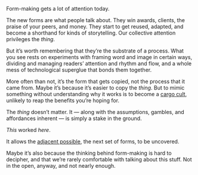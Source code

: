 

Form-making gets a lot of attention today.

The new forms are what people talk about. They win awards, clients, the praise of your peers, and money. They
start to get reused, adapted, and become a shorthand for kinds of storytelling. Our collective attention
privileges the *thing*.

But it’s worth remembering that they’re the substrate of a process. What you see rests on experiments with
framing word and image in certain ways, dividing and managing readers’ attention and rhythm and flow, and a
whole mess of technological superglue that bonds them together.

More often than not, it’s the form that gets copied, not the process that it came from. Maybe it’s because
it’s easier to copy the *thing*. But to mimic something without understanding why it works is to become a
[cargo cult](http://www.smithsonianmag.com/people-places/john.html), unlikely to reap the benefits you’re
hoping for.

The *thing* doesn’t matter. It — along with the assumptions, gambles, and affordances inherent — is
simply a stake in the ground. 

*This* worked *here*. 

It allows the [adjacent possible](http://www.practicallyefficient.com/2010/09/28/the-adjacent-possible/), the
next set of forms, to be uncovered.

Maybe it’s also because the thinking behind form-making is hard to decipher, and that we’re rarely
comfortable with talking about this stuff. Not in the open, anyway, and not nearly enough.